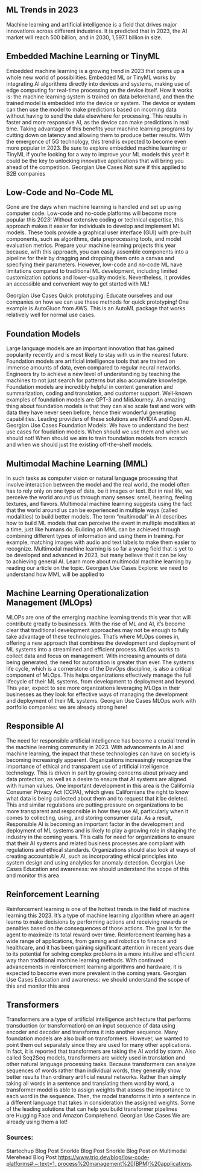 ## ML Trends in 2023
Machine learning and artificial intelligence is a field that drives major innovations across different industries. It is predicted that in 2023, the AI market will reach 500 billion, and in 2030, 1,597.1 billion in size. 

## Embedded Machine Learning or TinyML
Embedded machine learning is a growing trend in 2023 that opens up a whole new world of possibilities.
Embedded ML or TinyML works by integrating AI algorithms directly into devices and systems, making use of edge computing for real-time processing on the device itself.
How it works is: the machine learning system is trained on data beforehand, and then the trained model is embedded into the device or system. The device or system can then use the model to make predictions based on incoming data without having to send the data elsewhere for processing. This results in faster and more responsive AI, as the device can make predictions in real time.
Taking advantage of this benefits your machine learning programs by cutting down on latency and allowing them to produce better results. With the emergence of 5G technology, this trend is expected to become even more popular in 2023.
Be sure to explore embedded machine learning or TinyML if you’re looking for a way to improve your ML models this year! It could be the key to unlocking innovative applications that will bring you ahead of the competition.
Georgian Use Cases
Not sure if this applied to B2B companies  

## Low-Code and No-Code ML
Gone are the days when machine learning is handled and set up using computer code. Low-code and no-code platforms will become more popular this 2023!
Without extensive coding or technical expertise, this approach makes it easier for individuals to develop and implement ML models. These tools provide a graphical user interface (GUI) with pre-built components, such as algorithms, data preprocessing tools, and model evaluation metrics.
Prepare your machine learning projects this year because, with this approach, you can easily assemble components into a pipeline for their by dragging and dropping them onto a canvas and specifying their parameters.
However, low-code and no-code ML have limitations compared to traditional ML development, including limited customization options and lower-quality models. Nevertheless, it provides an accessible and convenient way to get started with ML!

Georgian Use Cases
Quick prototyping: Educate ourselves and our companies on how we can use these methods for quick prototyping! One example is AutoGluon from AWS. This is an AutoML package that works relatively well for normal use cases. 
 
## Foundation Models 
Large language models are an important innovation that has gained popularity recently and is most likely to stay with us in the nearest future. Foundation models are artificial intelligence tools that are trained on immense amounts of data, even compared to regular neural networks.
Engineers try to achieve a new level of understanding by teaching the machines to not just search for patterns but also accumulate knowledge. Foundation models are incredibly helpful in content generation and summarization, coding and translation, and customer support. Well-known examples of foundation models are GPT-3 and MidJourney.
An amazing thing about foundation models is that they can also scale fast and work with data they have never seen before, hence their wonderful generating capabilities. Leading providers of these solutions are NVIDIA and Open AI. 
Georgian Use Cases 
Foundation Models: We have to understand the best use cases for foudation models. When should we use them and when we should not! When should we aim to train foundation models from scratch and when we should just the existing off-the-shelf models. 

## Multimodal Machine Learning (MML)
In such tasks as computer vision or natural language processing that involve interaction between the model and the real world, the model often has to rely only on one type of data, be it images or text. But in real life, we perceive the world around us through many senses: smell, hearing, feeling textures, and flavors.
Multimodal machine learning suggests using the fact that the world around us can be experienced in multiple ways (called modalities) to build better models. The term “multimodal” in AI describes how to build ML models that can perceive the event in multiple modalities at a time, just like humans do.
Building an MML can be achieved through combining different types of information and using them in training. For example, matching images with audio and text labels to make them easier to recognize. Multimodal machine learning is so far a young field that is yet to be developed and advanced in 2023, but many believe that it can be key to achieving general AI.
Learn more about multimodal machine learning by reading our article on the topic.
Georgian Use Cases 
Explore: we need to understand how MML will be applied to 

## Machine Learning Operationalization Management (MLOps)
MLOPs are one of the emerging machine learning trends this year that will contribute greatly to businesses.
With the rise of ML and AI, it’s become clear that traditional development approaches may not be enough to fully take advantage of these technologies. That’s where MLOps comes in, offering a new approach that combines the development and deployment of ML systems into a streamlined and efficient process.
MLOps works to collect data and focus on management. With increasing amounts of data being generated, the need for automation is greater than ever. The systems life cycle, which is a cornerstone of the DevOps discipline, is also a critical component of MLOps. This helps organizations effectively manage the full lifecycle of their ML systems, from development to deployment and beyond.
This year, expect to see more organizations leveraging MLOps in their businesses as they look for effective ways of managing the development and deployment of their ML systems.
Georgian Use Cases 
MLOps work with portfolio companies: we are already strong here! 

## Responsible AI
The need for responsible artificial intelligence has become a crucial trend in the machine learning community in 2023. With advancements in AI and machine learning, the impact that these technologies can have on society is becoming increasingly apparent.
Organizations increasingly recognize the importance of ethical and transparent use of artificial intelligence technology. This is driven in part by growing concerns about privacy and data protection, as well as a desire to ensure that AI systems are aligned with human values.
One important development in this area is the California Consumer Privacy Act (CCPA), which gives Californians the right to know what data is being collected about them and to request that it be deleted. This and similar regulations are putting pressure on organizations to be more transparent and responsible in how they use AI, particularly when it comes to collecting, using, and storing consumer data.
As a result, Responsible AI is becoming an important factor in the development and deployment of ML systems and is likely to play a growing role in shaping the industry in the coming years.
This calls for need for organizations to ensure that their AI systems and related business processes are compliant with regulations and ethical standards. Organizations should also look at ways of creating accountable AI, such as incorporating ethical principles into system design and using analytics for anomaly detection.
Georgian Use Cases 
Education and awareness: we should understand the scope of this and monitor this area 

## Reinforcement Learning
Reinforcement learning is one of the hottest trends in the field of machine learning this 2023.
It’s a type of machine learning algorithm where an agent learns to make decisions by performing actions and receiving rewards or penalties based on the consequences of those actions. The goal is for the agent to maximize its total reward over time.
Reinforcement learning has a wide range of applications, from gaming and robotics to finance and healthcare, and it has been gaining significant attention in recent years due to its potential for solving complex problems in a more intuitive and efficient way than traditional machine learning methods.
With continued advancements in reinforcement learning algorithms and hardware, it is expected to become even more prevalent in the coming years.
Georgian Use Cases 
Education and awareness: we should understand the scope of this and monitor this area 

## Transformers
Transformers are a type of artificial intelligence architecture that performs transduction (or transformation) on an input sequence of data using encoder and decoder and transforms it into another sequence. Many foundation models are also built on transformers. However, we wanted to point them out separately since they are used for many other applications. In fact, it is reported that transformers are taking the AI world by storm.
Also called Seq2Seq models, transformers are widely used in translation and other natural language processing tasks. Because transformers can analyze sequences of words rather than individual words, they generally show better results than ordinary artificial neural networks.
Rather than simply taking all words in a sentence and translating them word by word, a transformer model is able to assign weights that assess the importance to each word in the sequence. Then, the model transforms it into a sentence in a different language that takes in consideration the assigned weights. Some of the leading solutions that can help you build transformer pipelines are Hugging Face and Amazon Comprehend.
Georgian Use Cases 
We are already using them a lot! 


### Sources: 
Startechup Blog Post
Snorkle Blog Post
Snorkle Blog Post on Multimodal
Merehead Blog Post
https://www.trio.dev/blog/low-code-platforms#:~:text=1.,process%20management%20(BPM)%20applications.

